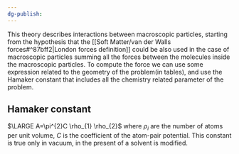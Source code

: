 ```yaml
---
dg-publish:
---
```

This theory describes interactions between macroscopic particles, starting from the hypothesis that the [[Soft Matter/van der Walls forces#^87bff2|London forces definition]] could be also used in the case of macroscopic particles summing all the forces between the molecules inside the macroscopic particles.
To compute the force we can use some expression related to the geometry of the problem(in tables), and use the Hamaker constant that includes all the chemistry related parameter of the problem.
## Hamaker constant
$\LARGE A=\pi^{2}C \rho_{1} \rho_{2}$ 
where $\rho_{i}$ are the number of atoms per unit volume, $C$ is the coefficient of the atom-pair potential. This constant is true only in vacuum, in the present of a solvent is modified.
